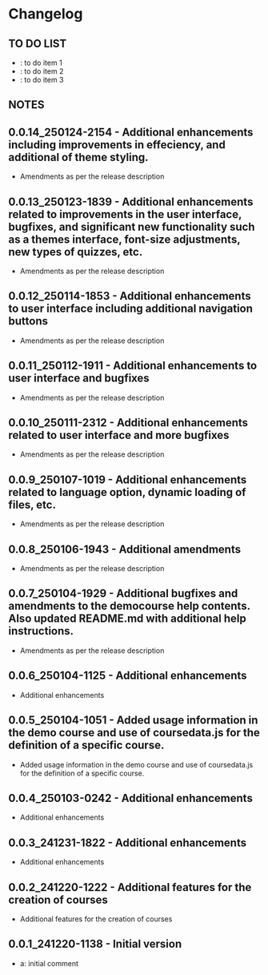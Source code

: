 # Changelog

## TO DO LIST
- : to do item 1
- : to do item 2
- : to do item 3

## NOTES

## 0.0.14_250124-2154 - Additional enhancements including improvements in effeciency, and additional of theme styling.
-  Amendments as per the release description

## 0.0.13_250123-1839 - Additional enhancements related to improvements in the user interface, bugfixes, and significant new functionality such as a themes interface, font-size adjustments, new types of quizzes, etc.
-  Amendments as per the release description

## 0.0.12_250114-1853 - Additional enhancements to user interface including additional navigation buttons
-  Amendments as per the release description

## 0.0.11_250112-1911 - Additional enhancements to user interface and bugfixes
-  Amendments as per the release description

## 0.0.10_250111-2312 - Additional enhancements related to user interface and more bugfixes
-  Amendments as per the release description

## 0.0.9_250107-1019 - Additional enhancements related to language option, dynamic loading of files, etc.
-  Amendments as per the release description

## 0.0.8_250106-1943 - Additional amendments
-  Amendments as per the release description

## 0.0.7_250104-1929 - Additional bugfixes and amendments to the democourse help contents. Also updated README.md with additional help instructions.
-  Amendments as per the release description

## 0.0.6_250104-1125 - Additional enhancements
-  Additional enhancements

## 0.0.5_250104-1051 - Added usage information in the demo course and use of coursedata.js for the definition of a specific course.
-  Added usage information in the demo course and use of coursedata.js for the definition of a specific course.

## 0.0.4_250103-0242 - Additional enhancements
-  Additional enhancements

## 0.0.3_241231-1822 - Additional enhancements
-  Additional enhancements

## 0.0.2_241220-1222 - Additional features for the creation of courses
-  Additional features for the creation of courses

## 0.0.1_241220-1138 - Initial version
- a: initial comment

